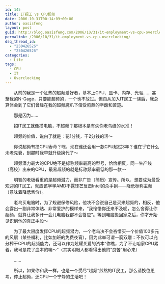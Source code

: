 ```yaml
---
id: 145
title: IT招工 vs CPU超频
date: 2006-10-31T00:14:09+00:00
author: oasisfeng
layout: post
guid: http://blog.oasisfeng.com/2006/10/31/it-employment-vs-cpu-overclocking/
permalink: /2006/10/31/it-employment-vs-cpu-overclocking/
dsq_thread_id:
  - "250426526"
  - "250426526"
categories:
  - Life
tags:
  - CPU
  - IT
  - Overclocking
---
```

　　从前的我是一个狂热的超频爱好者，基本上CPU、显卡、内存、光驱…… 甚至我的N-Gage，只要能超频的，一个也不放过。但自从加入IT民工一族后，我总算体会到了它们曾经在我的超频魔爪下倍受煎熬的辛酸和苦楚。

　　那是因为……

　　招IT民工就像攒电脑，不超频？那根本是有失你老鸟级的水准！
  
　　超频的价值，说白了就是：花1分钱，干2分钱的活～
  
　　你说超频有损CPU寿命？嘿，现在谁还会用一款CPU超过3年？谁在乎它什么未老先衰，到那时我早就升级换代了～
  
　　超频潜力最大的CPU绝不是标称频率最高的型号，恰恰相反，同一生产线（高校）出来的CPU，最易超频的就是标称频率最低的那一款～
  
　　明智的老板看重的是超频潜力，而非广告（简历）宣传。所以，想要成为最受欢迎的IT民工，就应该学学AMD不露锋芒反击Intel的杀手锏——降低标称主频（意味着降低售价）。
  
　　老鸟买电脑时，为了规避保修风险，他决不会说自己是买来超频的，相反，他会露出一副非常体贴、非常爱护的模样来，“我怜惜你还来不及呢，怎么舍得让你超频，就算让我多开一会儿电脑我都不会答应”。等到电脑搬回家之后，你才开始见识到他的真正手段～
  
　　为了最大限度发挥CPU的超频潜力，一个老鸟决不会吝惜买一个价值100多元的风扇（某些福利，比如加班的免费夜宵），因为此举可谓一箭双雕：不仅可以充分榨干CPU的超频能力，还可以作为炫耀关爱的资本“你瞧，为了不让咱家CPU累着，我可是花了血本的噢～”（其实明眼人都看得出他的“良苦”用心来）
  
　　……

　　所以，如果你和我一样，也是一个受尽“超频”煎熬的IT民工，那么请换位思考，停止超频，还CPU一个宁静的生活吧！
